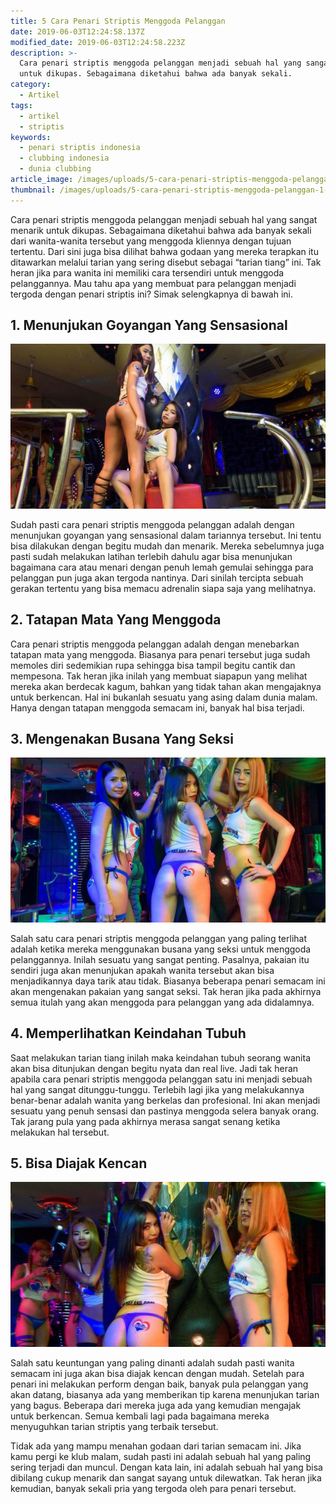 ```yaml
---
title: 5 Cara Penari Striptis Menggoda Pelanggan
date: 2019-06-03T12:24:58.137Z
modified_date: 2019-06-03T12:24:58.223Z
description: >-
  Cara penari striptis menggoda pelanggan menjadi sebuah hal yang sangat menarik
  untuk dikupas. Sebagaimana diketahui bahwa ada banyak sekali.
category:
  - Artikel
tags:
  - artikel
  - striptis
keywords:
  - penari striptis indonesia
  - clubbing indonesia
  - dunia clubbing
article_image: /images/uploads/5-cara-penari-striptis-menggoda-pelanggan-3.jpg
thumbnail: /images/uploads/5-cara-penari-striptis-menggoda-pelanggan-1-004.jpg
---
```

Cara penari striptis menggoda pelanggan menjadi sebuah hal yang sangat menarik untuk dikupas. Sebagaimana diketahui bahwa ada banyak sekali dari wanita-wanita tersebut yang menggoda kliennya dengan tujuan tertentu. Dari sini juga bisa dilihat bahwa godaan yang mereka terapkan itu ditawarkan melalui tarian yang sering disebut sebagai “tarian tiang” ini. Tak heran jika para wanita ini memiliki cara tersendiri untuk menggoda pelanggannya. Mau tahu apa yang membuat para pelanggan menjadi tergoda dengan penari striptis ini? Simak selengkapnya di bawah ini.



## 1. Menunjukan Goyangan Yang Sensasional

![5 Cara Penari Striptis Menggoda Pelanggan](/images/uploads/5-cara-penari-striptis-menggoda-pelanggan-3.jpg)

Sudah pasti cara penari striptis menggoda pelanggan adalah dengan menunjukan goyangan yang sensasional dalam tariannya tersebut. Ini tentu bisa dilakukan dengan begitu mudah dan menarik. Mereka sebelumnya juga pasti sudah melakukan latihan terlebih dahulu agar bisa menunjukan bagaimana cara atau menari dengan penuh lemah gemulai sehingga para pelanggan pun juga akan tergoda nantinya. Dari sinilah tercipta sebuah gerakan tertentu yang bisa memacu adrenalin siapa saja yang melihatnya.



## 2. Tatapan Mata Yang Menggoda

Cara penari striptis menggoda pelanggan adalah dengan menebarkan tatapan mata yang menggoda. Biasanya para penari tersebut juga sudah memoles diri sedemikian rupa sehingga bisa tampil begitu cantik dan mempesona. Tak heran jika inilah yang membuat siapapun yang melihat mereka akan berdecak kagum, bahkan yang tidak tahan akan mengajaknya untuk berkencan. Hal ini bukanlah sesuatu yang asing dalam dunia malam. Hanya dengan tatapan menggoda semacam ini, banyak hal bisa terjadi.



## 3. Mengenakan Busana Yang Seksi

![5 Cara Penari Striptis Menggoda Pelanggan](/images/uploads/5-cara-penari-striptis-menggoda-pelanggan-2.jpg)

Salah satu cara penari striptis menggoda pelanggan yang paling terlihat adalah ketika mereka menggunakan busana yang seksi untuk menggoda pelanggannya. Inilah sesuatu yang sangat penting. Pasalnya, pakaian itu sendiri juga akan menunjukan apakah wanita tersebut akan bisa menjadikannya daya tarik atau tidak. Biasanya beberapa penari semacam ini akan mengenakan pakaian yang sangat seksi. Tak heran jika pada akhirnya semua itulah yang akan menggoda para pelanggan yang ada didalamnya.



## 4. Memperlihatkan Keindahan Tubuh

Saat melakukan tarian tiang inilah maka keindahan tubuh seorang wanita akan bisa ditunjukan dengan begitu nyata dan real live. Jadi tak heran apabila cara penari striptis menggoda pelanggan satu ini menjadi sebuah hal yang sangat ditunggu-tunggu. Terlebih lagi jika yang melakukannya benar-benar adalah wanita yang berkelas dan profesional. Ini akan menjadi sesuatu yang penuh sensasi dan pastinya menggoda selera banyak orang. Tak jarang pula yang pada akhirnya merasa sangat senang ketika melakukan hal tersebut.



## 5. Bisa Diajak Kencan

![5 Cara Penari Striptis Menggoda Pelanggan](/images/uploads/5-cara-penari-striptis-menggoda-pelanggan-1.jpg)

Salah satu keuntungan yang paling dinanti adalah sudah pasti wanita semacam ini juga akan bisa diajak kencan dengan mudah. Setelah para penari ini melakukan perform dengan baik, banyak pula pelanggan yang akan datang, biasanya ada yang memberikan tip karena menunjukan tarian yang bagus. Beberapa dari mereka juga ada yang kemudian mengajak untuk berkencan. Semua kembali lagi pada bagaimana mereka menyuguhkan tarian striptis yang terbaik tersebut. 

Tidak ada yang mampu menahan godaan dari tarian semacam ini. Jika kamu pergi ke klub malam, sudah pasti ini adalah sebuah hal yang paling sering terjadi dan muncul. Dengan kata lain, ini adalah sebuah hal yang bisa dibilang cukup menarik dan sangat sayang untuk dilewatkan. Tak heran jika kemudian, banyak sekali pria yang tergoda oleh para penari tersebut.
